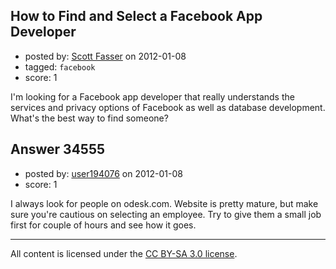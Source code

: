 ## How to Find and Select a Facebook App Developer

- posted by: [Scott Fasser](https://stackexchange.com/users/-1/15473-scott-fasser) on 2012-01-08
- tagged: `facebook`
- score: 1

I'm looking for a Facebook app developer that really understands the services and privacy options of Facebook as well as database development. What's the best way to find someone?


## Answer 34555

- posted by: [user194076](https://stackexchange.com/users/-1/11796-user194076) on 2012-01-08
- score: 1

I always look for people on odesk.com.  Website is pretty mature, but make sure you're cautious on selecting an employee. Try to give them a small job first for couple of hours and see how it goes. 





---

All content is licensed under the [CC BY-SA 3.0 license](https://creativecommons.org/licenses/by-sa/3.0/).
